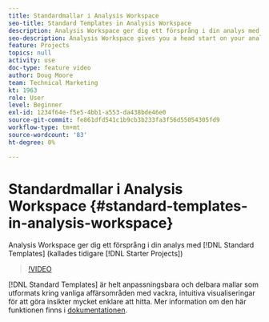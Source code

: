 ```yaml
---
title: Standardmallar i Analysis Workspace
seo-title: Standard Templates in Analysis Workspace
description: Analysis Workspace ger dig ett försprång i din analys med standardmallar (kallades tidigare Starter Projects)
seo-description: Analysis Workspace gives you a head start on your analysis with Standard Templates (formerly called Starter Projects)
feature: Projects
topics: null
activity: use
doc-type: feature video
author: Doug Moore
team: Technical Marketing
kt: 1963
role: User
level: Beginner
exl-id: 1234f64e-f5e5-4bb1-a553-da438bde46e0
source-git-commit: fe861dfd541c1b9cb3b233fa3f56d55054305fd9
workflow-type: tm+mt
source-wordcount: '83'
ht-degree: 0%

---
```


# Standardmallar i Analysis Workspace {#standard-templates-in-analysis-workspace}

Analysis Workspace ger dig ett försprång i din analys med [!DNL Standard Templates] (kallades tidigare [!DNL Starter Projects])

>[!VIDEO](https://video.tv.adobe.com/v/23960/?quality=12)

[!DNL Standard Templates] är helt anpassningsbara och delbara mallar som utformats kring vanliga affärsområden med vackra, intuitiva visualiseringar för att göra insikter mycket enklare att hitta. Mer information om den här funktionen finns i [dokumentationen](https://experienceleague.adobe.com/docs/analytics/analyze/analysis-workspace/build-workspace-project/starter-projects.html?lang=en).
